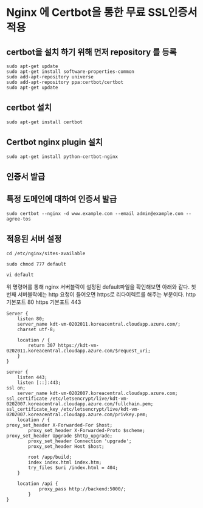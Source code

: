 # Nginx 에 Certbot을 통한 무료 SSL인증서 적용

## certbot을 설치 하기 위해 먼저 repository 를 등록
```linux
sudo apt-get update
sudo apt-get install software-properties-common
sudo add-apt-repository universe
sudo add-apt-repository ppa:certbot/certbot
sudo apt-get update
```

## certbot 설치
```linux
sudo apt-get install certbot
```


## Certbot nginx plugin 설치
```linux
sudo apt-get install python-certbot-nginx
```

## 인증서 발급

## 특정 도메인에 대하여 인증서 발급
```linux
sudo certbot --nginx -d www.example.com --email admin@example.com --agree-tos
```


## 적용된 서버 설정
```
cd /etc/nginx/sites-available

sudo chmod 777 default

vi default
```
위 명령어를 통해 nginx 서버블락이 설정된 default파일을 확인해보면 아래와 같다.
첫 번째 서버블락에는 http 요청이 들어오면 https로 리다이렉트를 해주는 부분이다.
http 기본포트 80
https 기본포트 443

```linux
Server {
    listen 80;
    server_name kdt-vm-0202011.koreacentral.cloudapp.azure.com/;
    charset utf-8;

    location / {
        return 307 https://kdt-vm-0202011.koreacentral.cloudapp.azure.com/$request_uri;
    }
}

server {
    listen 443;
    listen [::]:443;                                                                          ssl on;
    server_name kdt-vm-0202007.koreacentral.cloudapp.azure.com;                               ssl_certificate /etc/letsencrypt/live/kdt-vm-0202007.koreacentral.cloudapp.azure.com/fullchain.pem;                                                                                 ssl_certificate_key /etc/letsencrypt/live/kdt-vm-0202007.koreacentral.cloudapp.azure.com/privkey.pem;
    location / {                                                                                  proxy_set_header X-Forwarded-For $host;
        proxy_set_header X-Forwarded-Proto $scheme;                                               proxy_set_header Upgrade $http_upgrade;
        proxy_set_header Connection 'upgrade';
        proxy_set_header Host $host;

        root /app/build;
        index index.html index.htm;
        try_files $uri /index.html = 404;
    }

    location /api {          
            proxy_pass http://backend:5000/;                                            
        }                                                                                    
}
```



